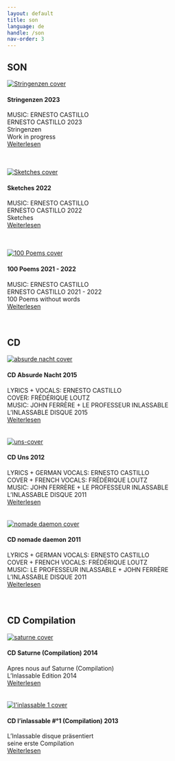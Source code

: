 ```yaml
---
layout: default
title: son
language: de
handle: /son
nav-order: 3
---
```

## SON  
  
<a href="/stringenzen" title="Stringenzen"><img src="/images/Stringenzen.jpg" alt="Stringenzen cover" class="img-left"></a>
<br />    
#### Stringenzen 2023  
  
MUSIC: ERNESTO CASTILLO  
ERNESTO CASTILLO 2023  
Stringenzen  
Work in progress  
[Weiterlesen](/stringenzen)  
<br style="clear:both" />
<br style="clear:both" />
   
<a href="/sketches" title="Sketches"><img src="/images/Sketches.jpg" alt="Sketches cover" class="img-left"></a>
<br />    
#### Sketches 2022  
  
MUSIC: ERNESTO CASTILLO  
ERNESTO CASTILLO 2022  
Sketches   
[Weiterlesen](/sketches)  
<br style="clear:both" />
<br style="clear:both" />
   
<a href="/100-poems" title="100 Poems"><img src="/images/100-poems.jpg" alt="100 Poems cover" class="img-left"></a>
<br />    
#### 100 Poems 2021 - 2022  
  
MUSIC: ERNESTO CASTILLO  
ERNESTO CASTILLO 2021 - 2022  
100 Poems without words  
[Weiterlesen](/100-poems)  
<br style="clear:both" />
<br style="clear:both" />

## CD  

<a href="/cd-absurde-nacht" title="CD Absurde Nacht"><img src="/images/absurde-nacht-cover-web.jpg" alt="absurde nacht cover" class="img-left"></a>
#### CD Absurde Nacht 2015  
  
LYRICS + VOCALS: ERNESTO CASTILLO  
COVER: FRÉDÉRIQUE LOUTZ  
MUSIC: JOHN FERRÈRE + LE PROFESSEUR INLASSABLE  
L’INLASSABLE DISQUE 2015  
[Weiterlesen](/cd-absurde-nacht)  
<br style="clear:both" />
<br style="clear:both" />
  <a href="/cd-uns" title="CD Uns"><img src="/images/uns-cover.jpg" alt="uns-cover" class="img-left"></a>
#### CD Uns 2012   
  
LYRICS + GERMAN VOCALS: ERNESTO CASTILLO  
COVER + FRENCH VOCALS: FRÉDÉRIQUE LOUTZ  
MUSIC: JOHN FERRÈRE + LE PROFESSEUR INLASSABLE  
L’INLASSABLE DISQUE 2011  
[Weiterlesen](/cd-uns)  
<br style="clear:both" />
<br style="clear:both" />
  <a href="/cd-nomade-daemon" title="CD nomade daemon"><img src="/images/nomade-daemon-cover.jpg" alt="nomade daemon cover" class="img-left"></a>
#### CD nomade daemon 2011     
  
LYRICS + GERMAN VOCALS: ERNESTO CASTILLO  
COVER + FRENCH VOCALS: FRÉDÉRIQUE LOUTZ  
MUSIC: LE PROFESSEUR INLASSABLE + JOHN FERRÈRE  
L’INLASSABLE DISQUE 2011  
[Weiterlesen](/cd-nomade-daemon)  
<br style="clear:both" />
<br style="clear:both" />
## CD Compilation   
  
<a href="/cd-saturne" title="CD Saturne"><img src="/images/saturne-cover.jpg" alt="saturne cover" class="img-left"></a>
#### CD Saturne (Compilation) 2014  
  
Apres nous auf Saturne (Compilation)  
L’Inlassable Edition 2014  
[Weiterlesen](/cd-saturne)  
<br style="clear:both" />
<br style="clear:both" />
<a href="/cd-inlassable" title="CD l'inlassablble 1"><img src="/images/linlassable-cover.jpg" alt="l'inlassable 1 cover" class="img-left"></a>
#### CD l’inlassable #°1 (Compilation) 2013  
  
L’Inlassable disque präsentiert  
seine erste Compilation  
[Weiterlesen](/cd-inlassable)  
<br style="clear:both" />
<br style="clear:both" />

